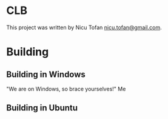 CLB
======

This project was written by Nicu Tofan <nicu.tofan@gmail.com>.

Building
========

Building in Windows
-------------------

"We are on Windows, so brace yourselves!" Me



Building in Ubuntu
------------------

